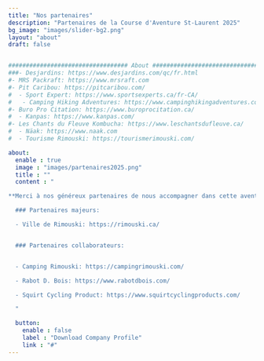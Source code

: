 ```yaml
---
title: "Nos partenaires"
description: "Partenaires de la Course d'Aventure St-Laurent 2025"
bg_image: "images/slider-bg2.png"
layout: "about"
draft: false


################################## About #####################################
###- Desjardins: https://www.desjardins.com/qc/fr.html
#- MRS Packraft: https://www.mrsraft.com
#- Pit Caribou: https://pitcaribou.com/
#  - Sport Expert: https://www.sportsexperts.ca/fr-CA/
#   - Camping Hiking Adventures: https://www.campinghikingadventures.com
#- Buro Pro Citation: https://www.buroprocitation.ca/
#  - Kanpas: https://www.kanpas.com/
#- Les Chants du Fleuve Kombucha: https://www.leschantsdufleuve.ca/
#  - Näak: https://www.naak.com
#  - Tourisme Rimouski: https://tourismerimouski.com/

about:
  enable : true
  image : "images/partenaires2025.png"
  title : ""
  content : "

**Merci à nos généreux partenaires de nous accompagner dans cette aventure:**

  ### Partenaires majeurs:

  - Ville de Rimouski: https://rimouski.ca/


  ### Partenaires collaborateurs:


  - Camping Rimouski: https://campingrimouski.com/

  - Rabot D. Bois: https://www.rabotdbois.com/

  - Squirt Cycling Product: https://www.squirtcyclingproducts.com/

  "

  button:
    enable : false
    label : "Download Company Profile"
    link : "#"
---
```

